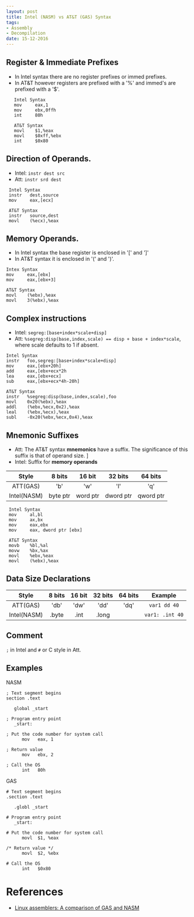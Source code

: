 ```yaml
---
layout: post
title: Intel (NASM) vs AT&T (GAS) Syntax
tags:
- Assembly
- Decompilation
date: 15-12-2016
---
```


## Register & Immediate Prefixes

- In Intel syntax there are no register prefixes or immed prefixes.
- In AT&T however registers are prefixed with a '%' and immed's are prefixed with a '$'.


```
   Intel Syntax
   mov     eax,1
   mov     ebx,0ffh
   int     80h

   AT&T Syntax
   movl    $1,%eax
   movl    $0xff,%ebx
   int     $0x80
```

## Direction of Operands.
- Intel: `instr dest src`
- Att: `instr srd dest`

```
 Intel Syntax
 instr   dest,source
 mov     eax,[ecx]

 AT&T Syntax
 instr   source,dest
 movl    (%ecx),%eax
```

## Memory Operands.

- In Intel syntax the base register is enclosed in '[' and ']'
- In AT&T syntax it is enclosed in '(' and ')'.

```
Intex Syntax
mov     eax,[ebx]
mov     eax,[ebx+3]

AT&T Syntax
movl    (%ebx),%eax
movl    3(%ebx),%eax
```

## Complex instructions
- Intel: `segreg:[base+index*scale+disp]`
- Att:  `%segreg:disp(base,index,scale) == disp + base + index*scale`, where scale defaults to 1 if absent.

```
Intel Syntax
instr   foo,segreg:[base+index*scale+disp]
mov     eax,[ebx+20h]
add     eax,[ebx+ecx*2h
lea     eax,[ebx+ecx]
sub     eax,[ebx+ecx*4h-20h]

AT&T Syntax
instr   %segreg:disp(base,index,scale),foo
movl    0x20(%ebx),%eax
addl    (%ebx,%ecx,0x2),%eax
leal    (%ebx,%ecx),%eax
subl    -0x20(%ebx,%ecx,0x4),%eax
```

## Mnemonic Suffixes

- Att: The AT&T syntax **mnemonics** have a suffix. The significance of this suffix is that of operand size. ]
- Intel: Suffix for **memory operands**

|  Style     |  8 bits     | 16 bit | 32 bits| 64 bits |
|:----:|:------:|:--:|:--:|:--:|
|  ATT(GAS)     |   'b'    | 'w'|'l' | 'q'|
|  Intel(NASM)     | byte ptr      | word ptr | dword ptr | qword ptr |

  ```
   Intel Syntax
   mov     al,bl
   mov     ax,bx
   mov     eax,ebx
   mov     eax, dword ptr [ebx]

   AT&T Syntax
   movb    %bl,%al
   movw    %bx,%ax
   movl    %ebx,%eax
   movl    (%ebx),%eax
  ```
## Data Size Declarations
| Style | 8 bits | 16 bit | 32 bits| 64 bits | Example|
|:--:|:--:|:--:|:--:|:--:|:--:|
|  ATT(GAS)     |   'db'    | 'dw'|'dd' | 'dq'|  `var1 dd 40` |
| Intel(NASM) | .byte | .int | .long | | `var1: .int 40` | 


## Comment
`;` in Intel and `#` or  C style  in Att.


## Examples
NASM
```
; Text segment begins
section .text

   global _start

; Program entry point
   _start:

; Put the code number for system call
      mov   eax, 1

; Return value
      mov   ebx, 2

; Call the OS
      int   80h
```
GAS
```
# Text segment begins
.section .text

   .globl _start

# Program entry point
   _start:

# Put the code number for system call
      movl  $1, %eax

/* Return value */
      movl  $2, %ebx

# Call the OS
      int   $0x80

```


# References
- [Linux assemblers: A comparison of GAS and NASM](https://www.ibm.com/developerworks/library/l-gas-nasm/index.html)
